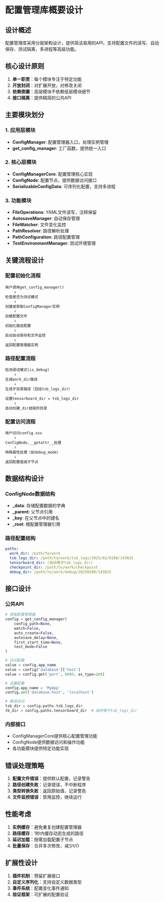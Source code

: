 # 配置管理库概要设计

## 设计概述

配置管理库采用分层架构设计，提供简洁易用的API，支持配置文件的读写、自动保存、测试隔离、多进程等高级功能。

## 核心设计原则

1. **单一职责**：每个模块专注于特定功能
2. **开放封闭**：对扩展开放，对修改关闭
3. **依赖倒置**：高层模块不依赖低层模块细节
4. **接口隔离**：提供精简的公共API

## 主要模块划分

### 1. 应用层模块
- **ConfigManager**: 配置管理器入口，处理实例管理
- **get_config_manager**: 工厂函数，提供统一入口

### 2. 核心层模块  
- **ConfigManagerCore**: 配置管理核心实现
- **ConfigNode**: 配置节点，提供数据访问接口
- **SerializableConfigData**: 可序列化配置，支持多进程

### 3. 功能模块
- **FileOperations**: YAML文件读写，注释保留
- **AutosaveManager**: 自动保存管理
- **FileWatcher**: 文件变化监控
- **PathResolver**: 路径解析处理
- **PathConfiguration**: 路径配置管理
- **TestEnvironmentManager**: 测试环境管理

## 关键流程设计

### 配置初始化流程
```
用户调用get_config_manager()
    ↓
检查是否为测试模式
    ↓
创建或获取ConfigManager实例
    ↓
加载配置文件
    ↓
初始化路径配置
    ↓
启动自动保存和文件监控
    ↓
返回配置管理器实例
```

### 路径配置流程
```
检测调试模式(is_debug)
    ↓
生成work_dir路径
    ↓
生成子目录路径（包括tsb_logs_dir）
    ↓
设置tensorboard_dir = tsb_logs_dir
    ↓
自动创建_dir结尾的目录
```

### 配置访问流程
```
用户访问config.xxx
    ↓
ConfigNode.__getattr__处理
    ↓
特殊属性处理（如debug_mode）
    ↓
返回配置值或子节点
```

## 数据结构设计

### ConfigNode数据结构
- **_data**: 存储配置数据的字典
- **_parent**: 父节点引用
- **_key**: 在父节点中的键名
- **_root**: 根配置管理器引用

### 路径配置结构
```yaml
paths:
  work_dir: /path/to/work
  tsb_logs_dir: /path/to/work/tsb_logs/2025/02/0108/143025
  tensorboard_dir: (自动等于tsb_logs_dir)
  checkpoint_dir: /path/to/work/checkpoint
  debug_dir: /path/to/work/debug/20250108/143025
```

## 接口设计

### 公共API
```python
# 获取配置管理器
config = get_config_manager(
    config_path=None,
    watch=False,
    auto_create=False,
    autosave_delay=None,
    first_start_time=None,
    test_mode=False
)

# 访问配置
value = config.app_name
value = config['database']['host']
value = config.get('port', 8080, as_type=int)

# 设置配置
config.app_name = 'MyApp'
config.set('database.host', 'localhost')

# 路径访问
tsb_dir = config.paths.tsb_logs_dir
tb_dir = config.paths.tensorboard_dir  # 始终等于tsb_logs_dir
```

### 内部接口
- ConfigManagerCore提供核心配置管理功能
- ConfigNode提供数据访问和操作功能
- 各功能模块提供特定功能实现

## 错误处理策略

1. **配置文件错误**：提供默认配置，记录警告
2. **路径创建失败**：记录错误，不中断程序
3. **类型转换失败**：返回原始值，记录警告
4. **文件监控错误**：禁用监控，继续运行

## 性能考虑

1. **实例缓存**：避免重复创建配置管理器
2. **路径缓存**：1秒内缓存动态生成的路径
3. **延迟加载**：按需加载配置子节点
4. **批量保存**：合并多次修改，减少I/O

## 扩展性设计

1. **插件机制**：预留扩展接口
2. **自定义序列化**：支持自定义数据类型
3. **事件系统**：配置变化事件通知
4. **验证框架**：可扩展的配置验证